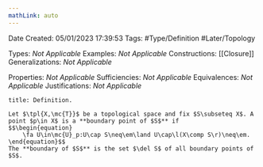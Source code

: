 ```yaml
---
mathLink: auto
---
```


<div class="topSpace"></div>

Date Created: 05/01/2023 17:39:53
Tags: #Type/Definition #Later/Topology

Types: <i>Not Applicable</i>
Examples: <i>Not Applicable</i>
Constructions: [[Closure]]
Generalizations: <i>Not Applicable</i>

Properties: <i>Not Applicable</i>
Sufficiencies: <i>Not Applicable</i>
Equivalences: <i>Not Applicable</i>
Justifications: <i>Not Applicable</i>

``` ad-Definition
title: Definition.

Let $\tpl{X,\mc{T}}$ be a topological space and fix $S\subseteq X$. A point $p\in X$ is a **boundary point of $S$** if
$$\begin{equation}
    \fa U\in\mc{U}_p:U\cap S\neq\em\land U\cap\l(X\comp S\r)\neq\em.
\end{equation}$$
The **boundary of $S$** is the set $\del S$ of all boundary points of $S$.

```
